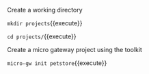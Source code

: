 Create a working directory

`mkdir projects`{{execute}}

`cd projects/`{{execute}}

Create a micro gateway project using the toolkit

`micro-gw init petstore`{{execute}}
